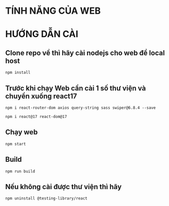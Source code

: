 # TÍNH NĂNG CỦA WEB

## 




# HƯỚNG DẪN CÀI
## Clone repo về thì hãy cài nodejs cho web để local host

```
npm install
```

## Trước khi chạy Web cần cài 1 số thư viện và chuyển xuống react17

```
npm i react-router-dom axios query-string sass swiper@6.8.4 --save
```

```
npm i react@17 react-dom@17
```

## Chạy web

```
npm start
``` 

## Build

```
npm run build
```

## Nếu không cài được thư viện thì hãy

```
npm uninstall @testing-library/react
```
